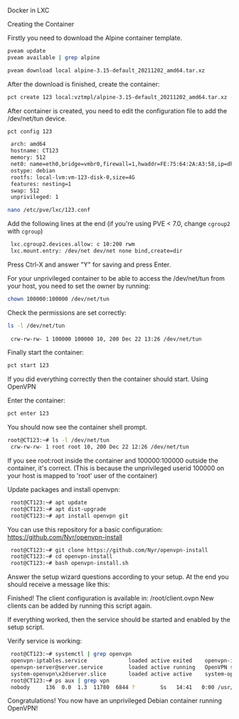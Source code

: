 Docker in LXC

Creating the Container

Firstly you need to download the Alpine container template.
```sh
pveam update
pveam available | grep alpine

pveam download local alpine-3.15-default_20211202_amd64.tar.xz
```
After the download is finished, create the container:
```sh
pct create 123 local:vztmpl/alpine-3.15-default_20211202_amd64.tar.xz --unprivileged 1 -features nesting=1 --net0 name=eth0,bridge=vmbr0,firewall=1,gw=20.122.0.2,ip=20.122.0.9/24,type=veth --storage local-lvm

```
After container is created, you need to edit the configuration file to add the /dev/net/tun device.
```sh
pct config 123
```
```sh output
 arch: amd64
 hostname: CT123
 memory: 512
 net0: name=eth0,bridge=vmbr0,firewall=1,hwaddr=FE:75:64:2A:A3:58,ip=dhcp,type=veth
 ostype: debian
 rootfs: local-lvm:vm-123-disk-0,size=4G
 features: nesting=1
 swap: 512
 unprivileged: 1

nano /etc/pve/lxc/123.conf
```
Add the following lines at the end (if you're using PVE < 7.0, change `cgroup2` with `cgroup`)
```sh
 lxc.cgroup2.devices.allow: c 10:200 rwm
 lxc.mount.entry: /dev/net dev/net none bind,create=dir
```
Press Ctrl-X and answer "Y" for saving and press Enter.

For your unprivileged container to be able to access the /dev/net/tun from your host, you need to set the owner by running:
```sh
chown 100000:100000 /dev/net/tun
```
Check the permissions are set correctly:
```sh
ls -l /dev/net/tun
 
 crw-rw-rw- 1 100000 100000 10, 200 Dec 22 13:26 /dev/net/tun
```
Finally start the container:
```sh
pct start 123
```
If you did everything correctly then the container should start.
Using OpenVPN

Enter the container:
```sh
pct enter 123
```
You should now see the container shell prompt.
```sh
root@CT123:~# ls -l /dev/net/tun
 crw-rw-rw- 1 root root 10, 200 Dec 22 12:26 /dev/net/tun
```
If you see root:root inside the container and 100000:100000 outside the container, it's correct. (This is because the unprivileged userid 100000 on your host is mapped to 'root' user of the container)

Update packages and install openvpn:
```sh
 root@CT123:~# apt update
 root@CT123:~# apt dist-upgrade
 root@CT123:~# apt install openvpn git
```
You can use this repository for a basic configuration: https://github.com/Nyr/openvpn-install
```sh
 root@CT123:~# git clone https://github.com/Nyr/openvpn-install
 root@CT123:~# cd openvpn-install
 root@CT123:~# bash openvpn-install.sh
```
Answer the setup wizard questions according to your setup. At the end you should receive a message like this:

 Finished!
 The client configuration is available in: /root/client.ovpn
 New clients can be added by running this script again.

If everything worked, then the service should be started and enabled by the setup script.

Verify service is working:
```sh
 root@CT123:~# systemctl | grep openvpn
 openvpn-iptables.service             loaded active exited    openvpn-iptables.service                             
 openvpn-server@server.service        loaded active running   OpenVPN service for server                           
 system-openvpn\x2dserver.slice       loaded active active    system-openvpn\x2dserver.slice
 root@CT123:~# ps aux | grep vpn
 nobody     136  0.0  1.3  11780  6844 ?        Ss   14:41   0:00 /usr/sbin/openvpn --status /run/openvpn-server/status-server.log --status-version 2 --suppress-timestamps --config server.conf
```
Congratulations! You now have an unprivileged Debian container running OpenVPN! 
